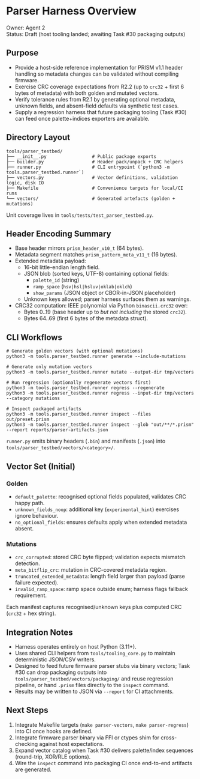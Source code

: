 # Parser Harness Overview

Owner: Agent 2  
Status: Draft (host tooling landed; awaiting Task #30 packaging outputs)

## Purpose

- Provide a host-side reference implementation for PRISM v1.1 header handling so metadata changes can be validated without compiling firmware.
- Exercise CRC coverage expectations from R2.2 (up to `crc32` + first 6 bytes of metadata) with both golden and mutated vectors.
- Verify tolerance rules from R2.1 by generating optional metadata, unknown fields, and absent-field defaults via synthetic test cases.
- Supply a regression harness that future packaging tooling (Task #30) can feed once palette+indices exporters are available.

## Directory Layout

```
tools/parser_testbed/
├── __init__.py                 # Public package exports
├── builder.py                  # Header pack/unpack + CRC helpers
├── runner.py                   # CLI entrypoint (`python3 -m tools.parser_testbed.runner`)
├── vectors.py                  # Vector definitions, validation logic, disk IO
├── Makefile                    # Convenience targets for local/CI runs
└── vectors/                    # Generated artefacts (golden + mutations)
```

Unit coverage lives in `tools/tests/test_parser_testbed.py`.

## Header Encoding Summary

- Base header mirrors `prism_header_v10_t` (64 bytes).  
- Metadata segment matches `prism_pattern_meta_v11_t` (16 bytes).  
- Extended metadata payload:
  - 16-bit little-endian length field.
  - JSON blob (sorted keys, UTF-8) containing optional fields:
    - `palette_id` (string)
    - `ramp_space` (`hsv|hsl|hsluv|oklab|oklch`)
    - `show_params` (JSON object or CBOR-in-JSON placeholder)
  - Unknown keys allowed; parser harness surfaces them as warnings.
- CRC32 computation: IEEE polynomial via Python `binascii.crc32` over:
  - Bytes 0..19 (base header up to _but not including_ the stored `crc32`).
  - Bytes 64..69 (first 6 bytes of the metadata struct).

## CLI Workflows

```
# Generate golden vectors (with optional mutations)
python3 -m tools.parser_testbed.runner generate --include-mutations

# Generate only mutation vectors
python3 -m tools.parser_testbed.runner mutate --output-dir tmp/vectors

# Run regression (optionally regenerate vectors first)
python3 -m tools.parser_testbed.runner regress --regenerate
python3 -m tools.parser_testbed.runner regress --input-dir tmp/vectors --category mutations

# Inspect packaged artifacts
python3 -m tools.parser_testbed.runner inspect --files out/preset.prism
python3 -m tools.parser_testbed.runner inspect --glob "out/**/*.prism" --report reports/parser-artifacts.json
```

`runner.py` emits binary headers (`.bin`) and manifests (`.json`) into `tools/parser_testbed/vectors/<category>/`.

## Vector Set (Initial)

### Golden
- `default_palette`: recognised optional fields populated, validates CRC happy path.
- `unknown_fields_noop`: additional key (`experimental_hint`) exercises ignore behaviour.
- `no_optional_fields`: ensures defaults apply when extended metadata absent.

### Mutations
- `crc_corrupted`: stored CRC byte flipped; validation expects mismatch detection.
- `meta_bitflip_crc`: mutation in CRC-covered metadata region.
- `truncated_extended_metadata`: length field larger than payload (parse failure expected).
- `invalid_ramp_space`: ramp space outside enum; harness flags fallback requirement.

Each manifest captures recognised/unknown keys plus computed CRC (`crc32` + hex string).

## Integration Notes

- Harness operates entirely on host Python (3.11+).  
- Uses shared CLI helpers from `tools/tooling_core.py` to maintain deterministic JSON/CSV writers.  
- Designed to feed future firmware parser stubs via binary vectors; Task #30 can drop packaging outputs into `tools/parser_testbed/vectors/packaging/` and reuse regression pipeline, or hand `.prism` files directly to the `inspect` command.
- Results may be written to JSON via `--report` for CI attachments.

## Next Steps

1. Integrate Makefile targets (`make parser-vectors`, `make parser-regress`) into CI once hooks are defined.
2. Integrate firmware parser binary via FFI or ctypes shim for cross-checking against host expectations.
3. Expand vector catalog when Task #30 delivers palette/index sequences (round-trip, XOR/RLE options).
4. Wire the `inspect` command into packaging CI once end-to-end artifacts are generated.
